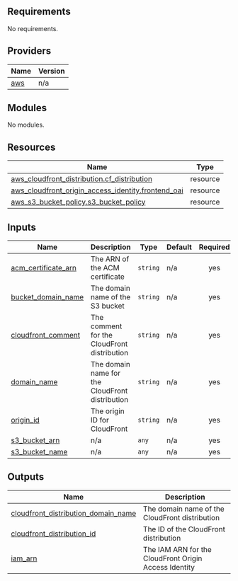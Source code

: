 <!-- BEGIN_TF_DOCS -->
## Requirements

No requirements.

## Providers

| Name | Version |
|------|---------|
| <a name="provider_aws"></a> [aws](#provider\_aws) | n/a |

## Modules

No modules.

## Resources

| Name | Type |
|------|------|
| [aws_cloudfront_distribution.cf_distribution](https://registry.terraform.io/providers/hashicorp/aws/latest/docs/resources/cloudfront_distribution) | resource |
| [aws_cloudfront_origin_access_identity.frontend_oai](https://registry.terraform.io/providers/hashicorp/aws/latest/docs/resources/cloudfront_origin_access_identity) | resource |
| [aws_s3_bucket_policy.s3_bucket_policy](https://registry.terraform.io/providers/hashicorp/aws/latest/docs/resources/s3_bucket_policy) | resource |

## Inputs

| Name | Description | Type | Default | Required |
|------|-------------|------|---------|:--------:|
| <a name="input_acm_certificate_arn"></a> [acm\_certificate\_arn](#input\_acm\_certificate\_arn) | The ARN of the ACM certificate | `string` | n/a | yes |
| <a name="input_bucket_domain_name"></a> [bucket\_domain\_name](#input\_bucket\_domain\_name) | The domain name of the S3 bucket | `string` | n/a | yes |
| <a name="input_cloudfront_comment"></a> [cloudfront\_comment](#input\_cloudfront\_comment) | The comment for the CloudFront distribution | `string` | n/a | yes |
| <a name="input_domain_name"></a> [domain\_name](#input\_domain\_name) | The domain name for the CloudFront distribution | `string` | n/a | yes |
| <a name="input_origin_id"></a> [origin\_id](#input\_origin\_id) | The origin ID for CloudFront | `string` | n/a | yes |
| <a name="input_s3_bucket_arn"></a> [s3\_bucket\_arn](#input\_s3\_bucket\_arn) | n/a | `any` | n/a | yes |
| <a name="input_s3_bucket_name"></a> [s3\_bucket\_name](#input\_s3\_bucket\_name) | n/a | `any` | n/a | yes |

## Outputs

| Name | Description |
|------|-------------|
| <a name="output_cloudfront_distribution_domain_name"></a> [cloudfront\_distribution\_domain\_name](#output\_cloudfront\_distribution\_domain\_name) | The domain name of the CloudFront distribution |
| <a name="output_cloudfront_distribution_id"></a> [cloudfront\_distribution\_id](#output\_cloudfront\_distribution\_id) | The ID of the CloudFront distribution |
| <a name="output_iam_arn"></a> [iam\_arn](#output\_iam\_arn) | The IAM ARN for the CloudFront Origin Access Identity |
<!-- END_TF_DOCS -->